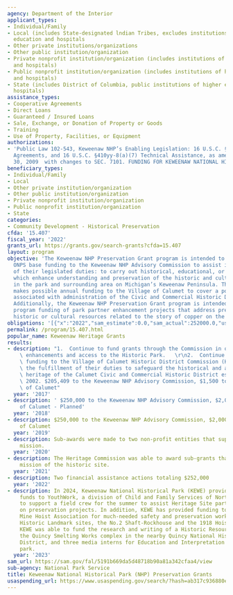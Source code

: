 ```yaml
---
agency: Department of the Interior
applicant_types:
- Individual/Family
- Local (includes State-designated lndian Tribes, excludes institutions of higher
  education and hospitals
- Other private institutions/organizations
- Other public institution/organization
- Private nonprofit institution/organization (includes institutions of higher education
  and hospitals)
- Public nonprofit institution/organization (includes institutions of higher education
  and hospitals)
- State (includes District of Columbia, public institutions of higher education and
  hospitals)
assistance_types:
- Cooperative Agreements
- Direct Loans
- Guaranteed / Insured Loans
- Sale, Exchange, or Donation of Property or Goods
- Training
- Use of Property, Facilities, or Equipment
authorizations:
- 'Public Law 102-543, Keweenaw NHP’s Enabling Legislation: 16 U.S.C. §410yy-6 – Cooperative
  Agreements, and 16 U.S.C. §410yy-8(a)(7) Technical Assistance, as amended March
  30, 2009  with changes to SEC. 7101. FUNDING FOR KEWEENAW NATIONAL HISTORICAL PARK.'
beneficiary_types:
- Individual/Family
- Local
- Other private institution/organization
- Other public institution/organization
- Private nonprofit institution/organization
- Public nonprofit institution/organization
- State
categories:
- Community Development - Historical Preservation
cfda: '15.407'
fiscal_year: '2022'
grants_url: https://grants.gov/search-grants?cfda=15.407
layout: program
objective: 'The Keweenaw NHP Preservation Grant program is intended to provide annual
  ONPS base funding to the Keweenaw NHP Advisory Commission to assist in the fulfillment
  of their legislated duties: to carry out historical, educational, or cultural programs
  which enhance understanding and preservation of the historic and cultural resources
  in the park and surrounding area on Michigan’s Keweenaw Peninsula. The program also
  makes possible annual funding to the Village of Calumet to cover a portion of costs
  associated with administration of the Civic and Commercial Historic District Ordinance.
  Additionally, the Keweenaw NHP Preservation Grant program is intended for occasional
  program funding of park partner enhancement projects that address preservation of
  historic or cultural resources related to the story of copper on the Keweenaw Peninsula.'
obligations: '[{"x":"2022","sam_estimate":0.0,"sam_actual":252000.0,"usa_spending_actual":252000.0},{"x":"2023","sam_estimate":0.0,"sam_actual":252000.0,"usa_spending_actual":252000.0},{"x":"2024","sam_estimate":128475.0,"sam_actual":0.0,"usa_spending_actual":128475.0}]'
permalink: /program/15.407.html
popular_name: Keweenaw Heritage Grants
results:
- description: "1.  Continue to fund grants through the Commission in order to continue\
    \ enhancements and access to the Historic Park.   \r\n2.  Continue to provide\
    \ funding to the Village of Calumet Historic District Commission (HDC) to support\
    \ the fulfillment of their duties to safeguard the historical and architectural\
    \ heritage of the Calumet Civic and Commercial Historic District established in\
    \ 2002. $205,409 to the Keweenaw NHP Advisory Commission, $1,500 to the Village\
    \ of Calumet"
  year: '2017'
- description: ' $250,000 to the Keweenaw NHP Advisory Commission, $2,000 to the Village
    of Calumet - Planned'
  year: '2018'
- description: $250,000 to the Keweenaw NHP Advisory Commission, $2,000 to the Village
    of Calumet
  year: '2019'
- description: Sub-awards were made to two non-profit entities that support the park's
    mission.
  year: '2020'
- description: The Heritage Commission was able to award sub-grants that support the
    mission of the historic site.
  year: '2021'
- description: Two financial assistance actions totaling $252,000
  year: '2022'
- description: In 2024, Keweenaw National Historical Park (KEWE) provided project
    funds to YouthWork, a division of Child and Family Services of Northwest Michigan,
    to support a field crew for the summer to assist Heritage Site partners with work
    on preservation projects. In addition, KEWE has provided funding to the Quincy
    Mine Hoist Association for much-needed safety and preservation work on two National
    Historic Landmark sites, the No.2 Shaft-Rockhouse and the 1918 Hoist House. Finally,
    KEWE was able to fund the research and writing of a Historic Resource Survey of
    the Quincy Smelting Works complex in the nearby Quincy National Historic Landmark
    District, and three media interns for Education and Interpretation here at the
    park.
  year: '2023'
sam_url: https://sam.gov/fal/5191b669da5d48718b90a81a342cfaa4/view
sub-agency: National Park Service
title: Keweenaw National Historical Park (NHP) Preservation Grants
usaspending_url: https://www.usaspending.gov/search/?hash=ab317c936880ea31a437606a9d53bdd1
---
```

